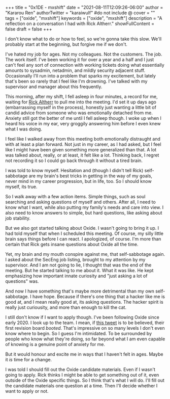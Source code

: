 +++
title = "0x1DE - mxshift"
date = "2021-08-11T12:09:26-06:00"
author = "Kararou Ren"
authorTwitter = "karaiwulf" #do not include @
cover = ""
tags = ["oxide", "mxshift"]
keywords = ["oxide", "mxshift"]
description = "A reflection on a conversation I had with Rick Altherr."
showFullContent = false
draft = false
+++

I don't know what to do or how to feel, so we're gonna take this slow.  We'll
probably start at the beginning, but forgive me if we don't.

I've hated my job for ages.  Not my colleagues.  Not the customers.  The job.
The work itself.  I've been working it for over a year and a half and I just
can't feel any sort of connection with working tickets doing what essentially
amounts to sysadmin, netadmin, and mildly security adjacent stuff.
Occasionally I'll run into a problem that sparks my excitement, but lately
that's been so rarely that I feel like I'm drowning.  I've talked with my
supervisor and manager about this frequently.

This morning, after my shift, I fell asleep in four minutes, a record for me,
waiting for [Rick Altherr](https://twitter.com/mxshift) to pull me into the
meeting.  I'd set it up days ago (embarrassing myself in the process), honestly
just wanting a little bit of candid advice from someone who was emotionally
detached from me.  Anxiety still got the better of me until I fell asleep
though.  I woke up when I heard his voice in my ear, very groggily answering
him before I even knew what I was doing.

I feel like I walked away from this meeting both emotionally distraught and
with at least a plan forward.  Not just in my career, as I had asked, but I
feel like I might have been given something more generalized than that.  A lot
was talked about, really, or at least, it felt like a lot.  Thinking back, I
regret not recording it so I could go back through it without a tired brain.

I was told to know myself.  Hesitation and (though I didn't tell Rick)
self-sabbotage are my brain's best tricks in getting in the way of my goals,
never mind in my career progression, but in life, too.  So I should know
myself, its true.

So I walk away with a few action items.  Simple things, such as soul searching
and asking questions of myself and others.  After all, I need to know what I
want, while also putting my family's needs and care into view.  I also need to
know answers to simple, but hard questions, like asking about job stability.

But we also got started talking about Oxide.  I wasn't going to bring it up.  I
had told myself that when I scheduled this meeting.  Of course, my
silly little brain says things before I can react.  I apologized, of course.
I'm more than certain that Rick gets insane questions about Oxide all the time.

Yet, my brain and my mouth conspire against me, that self-sabbotage again.  I
asked about the SecEng job listing, brought to my attention by my supervisor.
And I am not going to lie, I thought that was the end of the meeting.  But he
started talking to me about it.  What it was like.  He kept emphasizing how
important innate curiosity and "just asking a lot of questions" was.

And now I have something that's maybe more detrimental than my own
self-sabbotage.  I have hope.  Because if there's one thing that a hacker like
me is good at, and I mean really good at, its asking questions.  The hacker
spirit is really just curiousity, and more than enough to kill the cat.

I still don't know if I want to apply though.  I've been following Oxide since
early 2020.  I look up to the team.  I mean, if [this
tweet](https://twitter.com/bcantrill/status/1342294298692206593) is to be
believed, their first revision board *booted*.  That's impressive on so many
levels I don't even know where to begin.  So I guess I'm intimidated.  To be
surrounded by people who know what they're doing, so far beyond what I am even
capable of knowing is a genuine point of anxiety for me.

But it would honour and excite me in ways that I haven't felt in ages.  Maybe
it *is* time for a change.

I was told I should fill out the Oxide candidate materials.  Even if I wasn't
going to apply.  Rick thinks I might be able to get something out of it, even
outside of the Oxide specific things.  So I think that's what I will do.  I'll
fill out the candidate materials one question at a time. Then I'll decide
whether I want to apply or not.

